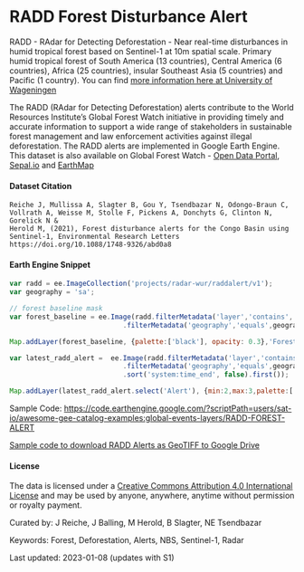 # RADD Forest Disturbance Alert

RADD - RAdar for Detecting Deforestation - Near real-time disturbances in humid tropical forest based on Sentinel-1 at 10m spatial scale. Primary humid tropical forest of South America (13 countries), Central America (6 countries), Africa (25 countries), insular Southeast Asia (5 countries) and Pacific (1 country). You can find [more information here at University of Wageningen](https://www.wur.nl/en/research-results/chair-groups/environmental-sciences/laboratory-of-geo-information-science-and-remote-sensing/research/sensing-measuring/radd-forest-disturbance-alert.htm)

The RADD (RAdar for Detecting Deforestation) alerts contribute to the World Resources Institute’s Global Forest Watch initiative in providing timely and accurate information to support a wide range of stakeholders in sustainable forest management and law enforcement activities against illegal deforestation. The RADD alerts are implemented in Google Earth Engine. This dataset is also available on Global Forest Watch - [Open Data Portal](https://data.globalforestwatch.org/datasets/gfw::deforestation-alerts-radd/about), [Sepal.io](https://sepal.io/) and [EarthMap](https://earthmap.org/)

#### Dataset Citation

```
Reiche J, Mullissa A, Slagter B, Gou Y, Tsendbazar N, Odongo-Braun C, Vollrath A, Weisse M, Stolle F, Pickens A, Donchyts G, Clinton N, Gorelick N &
Herold M, (2021), Forest disturbance alerts for the Congo Basin using Sentinel-1, Environmental Research Letters
https://doi.org/10.1088/1748-9326/abd0a8
```

#### Earth Engine Snippet

```js
var radd = ee.ImageCollection('projects/radar-wur/raddalert/v1');
var geography = 'sa';

// forest baseline mask
var forest_baseline = ee.Image(radd.filterMetadata('layer','contains','forest_baseline')
                            .filterMetadata('geography','equals',geography).first())

Map.addLayer(forest_baseline, {palette:['black'], opacity: 0.3},'Forest baseline')

var latest_radd_alert =  ee.Image(radd.filterMetadata('layer','contains','alert')
                            .filterMetadata('geography','equals',geography)
                            .sort('system:time_end', false).first());

Map.addLayer(latest_radd_alert.select('Alert'), {min:2,max:3,palette:['blue','coral']}, 'RADD alert')
```

Sample Code: https://code.earthengine.google.com/?scriptPath=users/sat-io/awesome-gee-catalog-examples:global-events-layers/RADD-FOREST-ALERT

[Sample code to download RADD Alerts as GeoTIFF to Google Drive](https://code.earthengine.google.com/6be36b448b13aeed914b4aff7d1510dd)

#### License
The data is licensed under a [Creative Commons Attribution 4.0 International License](https://creativecommons.org/licenses/by/4.0/) and may be used by anyone, anywhere, anytime without permission or royalty payment.

Curated by: J Reiche, J Balling, M Herold, B Slagter, NE Tsendbazar

Keywords: Forest, Deforestation, Alerts, NBS, Sentinel-1, Radar

Last updated: 2023-01-08 (updates with S1)
